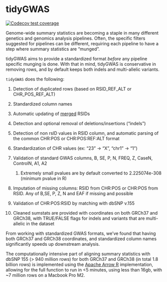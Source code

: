 
<!-- README.md is generated from README.Rmd. Please edit that file -->

# tidyGWAS

<!-- badges: start -->

[![Codecov test
coverage](https://codecov.io/gh/Ararder/tidyGWAS/branch/main/graph/badge.svg)](https://app.codecov.io/gh/Ararder/tidyGWAS?branch=main)
<!-- badges: end -->

Genome-wide summary statistics are becoming a staple in many different
genetics and genomics analysis pipelines. Often, the specific filters
suggested for pipelines can be different, requiring each pipeline to
have a step where summary statistics are “munged”.

tidyGWAS aims to provide a standardized format *before* any
pipeline specific munging is done. With that in mind, tidyGWAS is
conservative in removing rows, and by default keeps both indels and
multi-allelic variants.

`tidyGWAS` does the following:

1.  Detection of duplicated rows (based on RSID_REF_ALT or
    CHR_POS_REF_ALT)

2.  Standardized column names

3.  Automatic updating of
    [merged](https://www.ncbi.nlm.nih.gov/books/NBK573473/) RSIDs

4.  Detection and optional removal of deletions/insertions (“indels”)

5.  Detection of non rsID values in RSID column, and automatic parsing
    of the common CHR:POS or CHR:POS:REF:ALT format

6.  Standardization of CHR values (ex: “23” -\> “X”, “chr1” -\> “1”)

7.  Validation of standard GWAS columns, B, SE, P, N, FREQ, Z, CaseN,
    ControlN, A1, A2

    1.  Extremely small pvalues are by default converted to
        2.225074e-308 (minimum pvalue in R)

8.  Imputation of missing columns: RSID from CHR:POS or CHR:POS from
    RSID. Any of B,SE, P, Z, N and EAF if missing and possible

9.  Validation of CHR:POS:RSID by matching with dbSNP v.155

10. Cleaned sumstats are provided with coordinates on both GRCh37 and
    GRCh38, with TRUE/FALSE flags for indels and variants that are
    multi-allelic in the dataset

From working with standardized GWAS formats, we’ve found that having
both GRCh37 and GRCh38 coordinates, and standardized column names
significantly speeds up downstream analysis.

The computationally intensive part of aligning summary statistics with
dbSNP 155 (\> 940 million rows) for both GRCh37 and GRCh38 (in total 1.8
billion rows) is implemented using the [Apache Arrow
R](https://arrow.apache.org/docs/r/) implementation, allowing for the
full function to run in \<5 minutes, using less than 16gb, with ~7
million rows on a Macbook Pro M2.
